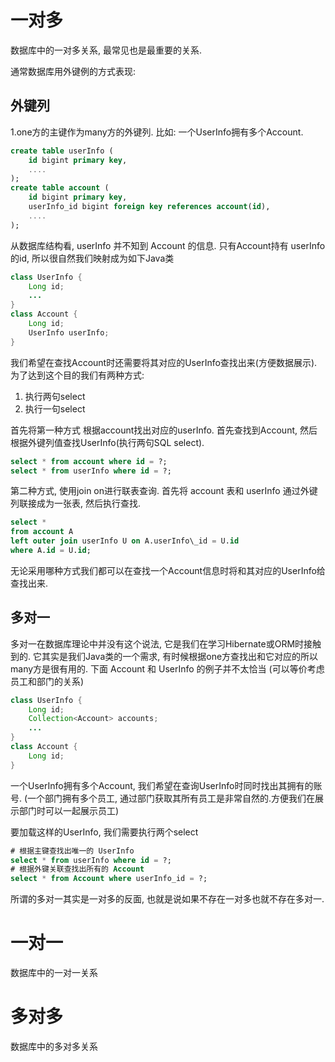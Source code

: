 # 一对多
数据库中的一对多关系, 最常见也是最重要的关系.

通常数据库用外键例的方式表现:
## 外键列
1.one方的主键作为many方的外键列.
比如: 一个UserInfo拥有多个Account.
```sql
create table userInfo (
    id bigint primary key,
    ....
);
create table account (
    id bigint primary key,
    userInfo_id bigint foreign key references account(id),
    ....
);
```

从数据库结构看, userInfo 并不知到 Account 的信息.
只有Account持有 userInfo 的id, 所以很自然我们映射成为如下Java类
```java
class UserInfo {
    Long id;
    ...
}
class Account {
    Long id;
    UserInfo userInfo;
}
```
我们希望在查找Account时还需要将其对应的UserInfo查找出来(方便数据展示).
为了达到这个目的我们有两种方式:
1. 执行两句select
2. 执行一句select

首先将第一种方式
根据account找出对应的userInfo.
首先查找到Account, 然后根据外键列值查找UserInfo(执行两句SQL select).
```sql
select * from account where id = ?;
select * from userInfo where id = ?;
```

第二种方式, 使用join on进行联表查询.
首先将 account 表和 userInfo 通过外键列联接成为一张表, 然后执行查找.
```sql
select * 
from account A 
left outer join userInfo U on A.userInfo\_id = U.id
where A.id = U.id;   
```

无论采用哪种方式我们都可以在查找一个Account信息时将和其对应的UserInfo给查找出来.

## 多对一
多对一在数据库理论中并没有这个说法, 它是我们在学习Hibernate或ORM时接触到的.
它其实是我们Java类的一个需求, 有时候根据one方查找出和它对应的所以many方是很有用的.
下面 Account 和 UserInfo 的例子并不太恰当
(可以等价考虑员工和部门的关系)

```java
class UserInfo {
    Long id;
    Collection<Account> accounts;
    ...
}
class Account {
    Long id;
}
```
一个UserInfo拥有多个Account, 我们希望在查询UserInfo时同时找出其拥有的账号.
(一个部门拥有多个员工, 通过部门获取其所有员工是非常自然的.方便我们在展示部门时可以一起展示员工)

要加载这样的UserInfo, 我们需要执行两个select
```sql
# 根据主键查找出唯一的 UserInfo
select * from userInfo where id = ?;
# 根据外键关联查找出所有的 Account
select * from Account where userInfo_id = ?;
```



所谓的多对一其实是一对多的反面, 
也就是说如果不存在一对多也就不存在多对一.




# 一对一
数据库中的一对一关系

# 多对多
数据库中的多对多关系
